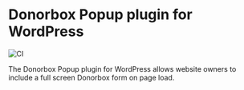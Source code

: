 # Donorbox Popup plugin for WordPress
![CI](https://github.com/ageequityalliance/donorbox-popup-wp-plugin/workflows/ci/badge.svg?branch=main&event=push)

The Donorbox Popup plugin for WordPress allows website owners to include a full screen Donorbox form on page load.
